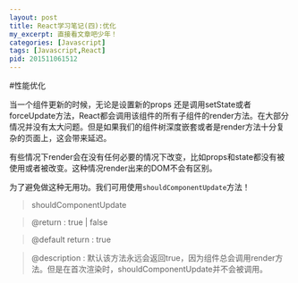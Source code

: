 ```yaml
---
layout: post
title: React学习笔记(四):优化
my_excerpt: 直接看文章吧少年！
categories: [Javascript]
tags: [Javascript,React]
pid: 201511061512
---
```


#性能优化

当一个组件更新的时候，无论是设置新的props 还是调用setState或者forceUpdate方法，React都会调用该组件的所有子组件的render方法。在大部分情况并没有太大问题。但是如果我们的组件树深度嵌套或者是render方法十分复杂的页面上，这会带来延迟。

有些情况下render会在没有任何必要的情况下改变，比如props和state都没有被使用或者被改变。这种情况render出来的DOM不会有区别。

为了避免做这种无用功。我们可用使用`shouldComponentUpdate`方法！

>shouldComponentUpdate

>@return : true | false

>@default return : true

>@description : 默认该方法永远会返回true，因为组件总会调用render方法。但是在首次渲染时，shouldComponentUpdate并不会被调用。